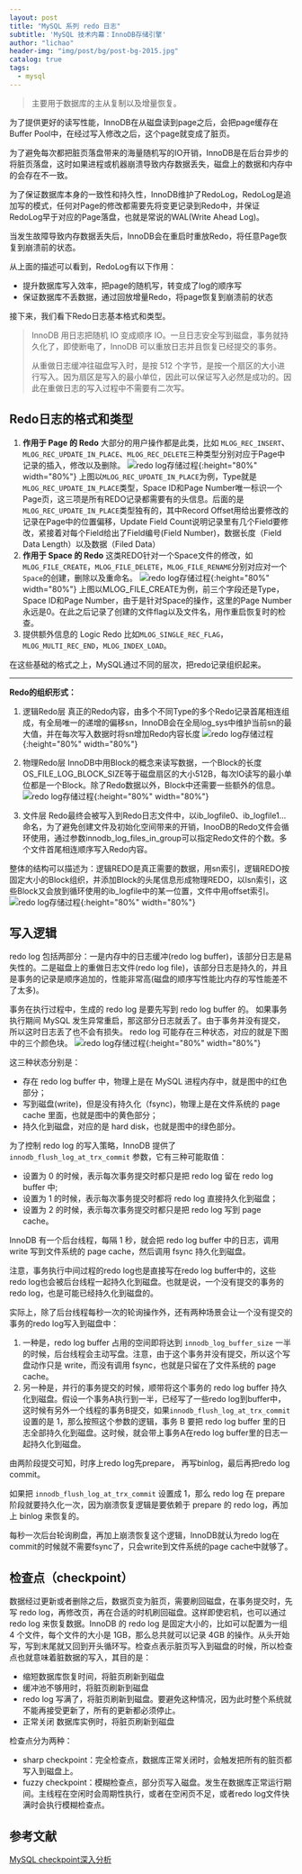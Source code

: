 ```yaml
---
layout: post
title: "MySQL 系列 redo 日志"
subtitle: 'MySQL 技术内幕：InnoDB存储引擎'
author: "lichao"
header-img: "img/post/bg/post-bg-2015.jpg"
catalog: true
tags:
  - mysql
---
```


> 主要用于数据库的主从复制以及增量恢复。

为了提供更好的读写性能，InnoDB在从磁盘读到page之后，会把page缓存在Buffer Pool中，在经过写入修改之后，这个page就变成了脏页。

为了避免每次都把脏页落盘带来的海量随机写的IO开销，InnoDB是在后台异步的将脏页落盘，这时如果进程或机器崩溃导致内存数据丢失，磁盘上的数据和内存中的会存在不一致。

为了保证数据库本身的一致性和持久性，InnoDB维护了RedoLog，RedoLog是追加写的模式，任何对Page的修改都需要先将变更记录到Redo中，并保证RedoLog早于对应的Page落盘，也就是常说的WAL(Write Ahead Log)。

当发生故障导致内存数据丢失后，InnoDB会在重启时重放Redo，将任意Page恢复到崩溃前的状态。

从上面的描述可以看到，RedoLog有以下作用：

- 提升数据库写入效率，把page的随机写，转变成了log的顺序写
- 保证数据库不丢数据，通过回放增量Redo，将page恢复到崩溃前的状态

接下来，我们看下Redo日志基本格式和类型。

> InnoDB 用日志把随机 IO 变成顺序 IO。一旦日志安全写到磁盘，事务就持久化了，即使断电了，InnoDB 可以重放日志并且恢复已经提交的事务。
>
> 从重做日志缓冲往磁盘写入时，是按 512 个字节，是按一个扇区的大小进行写入。因为扇区是写入的最小单位，因此可以保证写入必然是成功的。因此在重做日志的写入过程中不需要有二次写。

## Redo日志的格式和类型

1. **作用于 Page 的 Redo**
  大部分的用户操作都是此类，比如 `MLOG_REC_INSERT`、`MLOG_REC_UPDATE_IN_PLACE`、`MLOG_REC_DELETE`三种类型分别对应于Page中记录的插入，修改以及删除。
  ![redo log存储过程](/img/post/mysql/rodo_log.png){:height="80%" width="80%"}
  上图以`MLOG_REC_UPDATE_IN_PLACE`为例，Type就是`MLOG_REC_UPDATE_IN_PLACE`类型，Space ID和Page Number唯一标识一个Page页，这三项是所有REDO记录都需要有的头信息。后面的是`MLOG_REC_UPDATE_IN_PLACE`类型独有的，其中Record Offset用给出要修改的记录在Page中的位置偏移，Update Field Count说明记录里有几个Field要修改，紧接着对每个Field给出了Field编号(Field Number)，数据长度（Field Data Length）以及数据（Filed Data）
2. **作用于 Space 的 Redo**
  这类REDO针对一个Space文件的修改，如`MLOG_FILE_CREATE`，`MLOG_FILE_DELETE`，`MLOG_FILE_RENAME`分别对应对一个`Space`的创建，删除以及重命名。
  ![redo log存储过程](/img/post/mysql/redo_log_mlog.png){:height="80%" width="80%"}
  上图以MLOG_FILE_CREATE为例，前三个字段还是Type，Space ID和Page Number，由于是针对Space的操作，这里的Page Number永远是0。在此之后记录了创建的文件flag以及文件名，用作重启恢复时的检查。
3. 提供额外信息的 Logic Redo
  比如`MLOG_SINGLE_REC_FLAG`，`MLOG_MULTI_REC_END`，`MLOG_INDEX_LOAD`。

在这些基础的格式之上，MySQL通过不同的层次，把redo记录组织起来。

---

**Redo的组织形式：**

1. 逻辑Redo层
  真正的Redo内容，由多个不同Type的多个Redo记录首尾相连组成，有全局唯一的递增的偏移sn，InnoDB会在全局log_sys中维护当前sn的最大值，并在每次写入数据时将sn增加Redo内容长度
  ![redo log存储过程](/img/post/mysql/logic_redo_log.png){:height="80%" width="80%"}

2. 物理Redo层
  InnoDB中用Block的概念来读写数据，一个Block的长度OS_FILE_LOG_BLOCK_SIZE等于磁盘扇区的大小512B，每次IO读写的最小单位都是一个Block。除了Redo数据以外，Block中还需要一些额外的信息。
  ![redo log存储过程](/img/post/mysql/block_redo_logic.png){:height="80%" width="80%"}
3. 文件层
  Redo最终会被写入到Redo日志文件中，以ib_logfile0、ib_logfile1…命名，为了避免创建文件及初始化空间带来的开销，InooDB的Redo文件会循环使用，通过参数innodb_log_files_in_group可以指定Redo文件的个数。多个文件首尾相连顺序写入Redo内容。

整体的结构可以描述为：逻辑REDO是真正需要的数据，用sn索引，逻辑REDO按固定大小的Block组织，并添加Block的头尾信息形成物理REDO，以lsn索引，这些Block又会放到循环使用的ib_logfile中的某一位置，文件中用offset索引。
![redo log存储过程](/img/post/mysql/redo_log.png){:height="80%" width="80%"}

## 写入逻辑

redo log 包括两部分：一是内存中的日志缓冲(redo log buffer)，该部分日志是易失性的。二是磁盘上的重做日志文件(redo log file)，该部分日志是持久的，并且是事务的记录是顺序追加的，性能非常高(磁盘的顺序写性能比内存的写性能差不了太多)。

事务在执行过程中，生成的 redo log 是要先写到 redo log buffer 的。
如果事务执行期间 MySQL 发生异常重启，那这部分日志就丢了。由于事务并没有提交，所以这时日志丢了也不会有损失。
redo log 可能存在三种状态，对应的就是下图中的三个颜色块。
![redo log存储过程](/img/mysql/redolog存储过程.png){:height="80%" width="80%"}

这三种状态分别是：

- 存在 redo log buffer 中，物理上是在 MySQL 进程内存中，就是图中的红色部分；
- 写到磁盘(write)，但是没有持久化（fsync)，物理上是在文件系统的 page cache 里面，也就是图中的黄色部分；
- 持久化到磁盘，对应的是 hard disk，也就是图中的绿色部分。
  
为了控制 redo log 的写入策略，InnoDB 提供了 ```innodb_flush_log_at_trx_commit``` 参数，它有三种可能取值：

- 设置为 0 的时候，表示每次事务提交时都只是把 redo log 留在 redo log buffer 中;
- 设置为 1 的时候，表示每次事务提交时都将 redo log 直接持久化到磁盘；
- 设置为 2 的时候，表示每次事务提交时都只是把 redo log 写到 page cache。

InnoDB 有一个后台线程，每隔 1 秒，就会把 redo log buffer 中的日志，调用 write 写到文件系统的 page cache，然后调用 fsync 持久化到磁盘。

注意，事务执行中间过程的redo log也是直接写在redo log buffer中的，这些redo log也会被后台线程一起持久化到磁盘。也就是说，一个没有提交的事务的redo log，也是可能已经持久化到磁盘的。

实际上，除了后台线程每秒一次的轮询操作外，还有两种场景会让一个没有提交的事务的redo log写入到磁盘中：

1. 一种是，redo log buffer 占用的空间即将达到 ```innodb_log_buffer_size``` 一半的时候，后台线程会主动写盘。注意，由于这个事务并没有提交，所以这个写盘动作只是 write，而没有调用 fsync，也就是只留在了文件系统的 page cache。
2. 另一种是，并行的事务提交的时候，顺带将这个事务的 redo log buffer 持久化到磁盘。假设一个事务A执行到一半，已经写了一些redo log到buffer中，这时候有另外一个线程的事务B提交，如果```innodb_flush_log_at_trx_commit``` 设置的是 1，那么按照这个参数的逻辑，事务 B 要把 redo log buffer 里的日志全部持久化到磁盘。这时候，就会带上事务A在redo log buffer里的日志一起持久化到磁盘。

由两阶段提交可知，时序上redo log先prepare， 再写binlog，最后再把redo log commit。

如果把 ```innodb_flush_log_at_trx_commit``` 设置成 1，那么 redo log 在 prepare 阶段就要持久化一次，因为崩溃恢复逻辑是要依赖于 prepare 的 redo log，再加上 binlog 来恢复的。

每秒一次后台轮询刷盘，再加上崩溃恢复这个逻辑，InnoDB就认为redo log在commit的时候就不需要fsync了，只会write到文件系统的page cache中就够了。

## 检查点（checkpoint）

数据经过更新或者删除之后，数据页变为脏页，需要刷回磁盘，在事务提交时，先写 redo log，再修改页，再在合适的时机刷回磁盘。这样即使宕机，也可以通过 redo log 来恢复数据。InnoDB 的 redo log 是固定大小的，比如可以配置为一组 4 个文件，每个文件的大小是 1GB，那么总共就可以记录 4GB 的操作。从头开始写，写到末尾就又回到开头循环写。检查点表示脏页写入到磁盘的时候，所以检查点也就意味着脏数据的写入，其目的是：

- 缩短数据库恢复时间，将脏页刷新到磁盘
- 缓冲池不够用时，将脏页刷新到磁盘
- redo log 写满了，将脏页刷新到磁盘。要避免这种情况，因为此时整个系统就不能再接受更新了，所有的更新都必须停止。
- 正常关闭 数据库实例时，将脏页刷新到磁盘

检查点分为两种：

- sharp checkpoint：完全检查点，数据库正常关闭时，会触发把所有的脏页都写入到磁盘上。
- fuzzy checkpoint：模糊检查点，部分页写入磁盘。发生在数据库正常运行期间。主线程在空闲时会周期性执行，或者在空闲页不足，或者redo log文件快满时会执行模糊检查点。

## 参考文献

[MySQL checkpoint深入分析](https://www.cnblogs.com/geaozhang/p/7341333.html)
